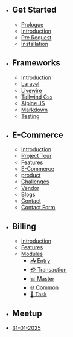 - ## Get Started

    - [Prologue](/{{route}}/{{version}}/overview)
    - [Introduction](/{{route}}/{{version}}/intro/introduction)
    - [Pre Request](/{{route}}/{{version}}/intro/prerequest)
    - [Installation](/{{route}}/{{version}}/intro/installation)


- ## Frameworks
    - [Introduction](/{{route}}/{{version}}/framework/introduction)
    - [Laravel](/{{route}}/{{version}}/framework/laravel)
    - [Livewire](/{{route}}/{{version}}/framework/livewire)
    - [Tailwind Css](/{{route}}/{{version}}/framework/tailwindcss)
    - [Alpine JS](/{{route}}/{{version}}/framework/alpinejs)
    - [Markdown](/{{route}}/{{version}}/framework/markdown)
    - [Testing](/{{route}}/{{version}}/framework/testing)

- ## E-Commerce
  - [Introduction](/{{route}}/{{version}}/projects/introduction)
  - [Project Tour](/{{route}}/{{version}}/projects/project_tour)
  - [Features](/{{route}}/{{version}}/projects/features)
  - [E-Commerce](/{{route}}/{{version}}/projects/ecommerce)
  - [product](/{{route}}/{{version}}/projects/product)
  - [Challenges](/{{route}}/{{version}}/projects/challenges)
  - [Vendor](/{{route}}/{{version}}/projects/vendor)
  - [Blogs](/{{route}}/{{version}}/projects/blog)
  - [Contact](/{{route}}/{{version}}/projects/contact)
  - [Contact Form](/{{route}}/{{version}}/projects/contactform)

- ## Billing
    - [Introduction](/{{route}}/{{version}}/billing/introduction)
    - [Features](/{{route}}/{{version}}/billing/features)
    - [Modules](/{{route}}/{{version}}/billing/modules)
        - [📥 Entry](/{{route}}/{{version}}/billing/modules/entries)
        - [💳 Transaction](/{{route}}/{{version}}/billing/modules/transactions)
        - [📊 Master](/{{route}}/{{version}}/billing/modules/master)
        - [🌐 Common](/{{route}}/{{version}}/billing/modules/common)
        - [📝 Task](/{{route}}/{{version}}/billing/modules/task)




- ## Meetup
 - [31-01-2025](/{{route}}/{{version}}/meetup/31_01_2025)
